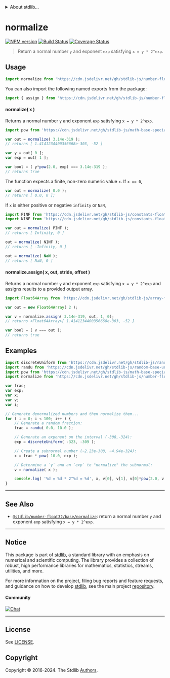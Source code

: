 <!--

@license Apache-2.0

Copyright (c) 2018 The Stdlib Authors.

Licensed under the Apache License, Version 2.0 (the "License");
you may not use this file except in compliance with the License.
You may obtain a copy of the License at

   http://www.apache.org/licenses/LICENSE-2.0

Unless required by applicable law or agreed to in writing, software
distributed under the License is distributed on an "AS IS" BASIS,
WITHOUT WARRANTIES OR CONDITIONS OF ANY KIND, either express or implied.
See the License for the specific language governing permissions and
limitations under the License.

-->


<details>
  <summary>
    About stdlib...
  </summary>
  <p>We believe in a future in which the web is a preferred environment for numerical computation. To help realize this future, we've built stdlib. stdlib is a standard library, with an emphasis on numerical and scientific computation, written in JavaScript (and C) for execution in browsers and in Node.js.</p>
  <p>The library is fully decomposable, being architected in such a way that you can swap out and mix and match APIs and functionality to cater to your exact preferences and use cases.</p>
  <p>When you use stdlib, you can be absolutely certain that you are using the most thorough, rigorous, well-written, studied, documented, tested, measured, and high-quality code out there.</p>
  <p>To join us in bringing numerical computing to the web, get started by checking us out on <a href="https://github.com/stdlib-js/stdlib">GitHub</a>, and please consider <a href="https://opencollective.com/stdlib">financially supporting stdlib</a>. We greatly appreciate your continued support!</p>
</details>

# normalize

[![NPM version][npm-image]][npm-url] [![Build Status][test-image]][test-url] [![Coverage Status][coverage-image]][coverage-url] <!-- [![dependencies][dependencies-image]][dependencies-url] -->

> Return a normal number `y` and exponent `exp` satisfying `x = y * 2^exp`.



<section class="usage">

## Usage

```javascript
import normalize from 'https://cdn.jsdelivr.net/gh/stdlib-js/number-float64-base-normalize@deno/mod.js';
```

You can also import the following named exports from the package:

```javascript
import { assign } from 'https://cdn.jsdelivr.net/gh/stdlib-js/number-float64-base-normalize@deno/mod.js';
```

#### normalize( x )

Returns a normal number `y` and exponent `exp` satisfying `x = y * 2^exp`.

```javascript
import pow from 'https://cdn.jsdelivr.net/gh/stdlib-js/math-base-special-pow@deno/mod.js';

var out = normalize( 3.14e-319 );
// returns [ 1.4141234400356668e-303, -52 ]

var y = out[ 0 ];
var exp = out[ 1 ];

var bool = ( y*pow(2.0, exp) === 3.14e-319 );
// returns true
```

The function expects a finite, non-zero numeric value `x`. If `x == 0`,

```javascript
var out = normalize( 0.0 );
// returns [ 0.0, 0 ];
```

If `x` is either positive or negative `infinity` or `NaN`,

```javascript
import PINF from 'https://cdn.jsdelivr.net/gh/stdlib-js/constants-float64-pinf@deno/mod.js';
import NINF from 'https://cdn.jsdelivr.net/gh/stdlib-js/constants-float64-ninf@deno/mod.js';

var out = normalize( PINF );
// returns [ Infinity, 0 ]

out = normalize( NINF );
// returns [ -Infinity, 0 ]

out = normalize( NaN );
// returns [ NaN, 0 ]
```

#### normalize.assign( x, out, stride, offset )

Returns a normal number `y` and exponent `exp` satisfying `x = y * 2^exp` and assigns results to a provided output array.

```javascript
import Float64Array from 'https://cdn.jsdelivr.net/gh/stdlib-js/array-float64@deno/mod.js';

var out = new Float64Array( 2 );

var v = normalize.assign( 3.14e-319, out, 1, 0);
// returns <Float64Array>[ 1.4141234400356668e-303, -52 ]

var bool = ( v === out );
// returns true
```

</section>

<!-- /.usage -->

<section class="examples">

## Examples

<!-- eslint no-undef: "error" -->

```javascript
import discreteUniform from 'https://cdn.jsdelivr.net/gh/stdlib-js/random-base-discrete-uniform@deno/mod.js';
import randu from 'https://cdn.jsdelivr.net/gh/stdlib-js/random-base-uniform@deno/mod.js';
import pow from 'https://cdn.jsdelivr.net/gh/stdlib-js/math-base-special-pow@deno/mod.js';
import normalize from 'https://cdn.jsdelivr.net/gh/stdlib-js/number-float64-base-normalize@deno/mod.js';

var frac;
var exp;
var x;
var v;
var i;

// Generate denormalized numbers and then normalize them...
for ( i = 0; i < 100; i++ ) {
    // Generate a random fraction:
    frac = randu( 0.0, 10.0 );

    // Generate an exponent on the interval (-308,-324):
    exp = discreteUniform( -323, -309 );

    // Create a subnormal number (~2.23e-308, ~4.94e-324):
    x = frac * pow( 10.0, exp );

    // Determine a `y` and an `exp` to "normalize" the subnormal:
    v = normalize( x );

    console.log( '%d = %d * 2^%d = %d', x, v[0], v[1], v[0]*pow(2.0, v[1]) );
}
```

</section>

<!-- /.examples -->

<!-- C interface documentation. -->



<!-- Section for related `stdlib` packages. Do not manually edit this section, as it is automatically populated. -->

<section class="related">

* * *

## See Also

-   <span class="package-name">[`@stdlib/number-float32/base/normalize`][@stdlib/number/float32/base/normalize]</span><span class="delimiter">: </span><span class="description">return a normal number `y` and exponent `exp` satisfying `x = y * 2^exp`.</span>

</section>

<!-- /.related -->

<!-- Section for all links. Make sure to keep an empty line after the `section` element and another before the `/section` close. -->


<section class="main-repo" >

* * *

## Notice

This package is part of [stdlib][stdlib], a standard library with an emphasis on numerical and scientific computing. The library provides a collection of robust, high performance libraries for mathematics, statistics, streams, utilities, and more.

For more information on the project, filing bug reports and feature requests, and guidance on how to develop [stdlib][stdlib], see the main project [repository][stdlib].

#### Community

[![Chat][chat-image]][chat-url]

---

## License

See [LICENSE][stdlib-license].


## Copyright

Copyright &copy; 2016-2024. The Stdlib [Authors][stdlib-authors].

</section>

<!-- /.stdlib -->

<!-- Section for all links. Make sure to keep an empty line after the `section` element and another before the `/section` close. -->

<section class="links">

[npm-image]: http://img.shields.io/npm/v/@stdlib/number-float64-base-normalize.svg
[npm-url]: https://npmjs.org/package/@stdlib/number-float64-base-normalize

[test-image]: https://github.com/stdlib-js/number-float64-base-normalize/actions/workflows/test.yml/badge.svg?branch=v0.2.3
[test-url]: https://github.com/stdlib-js/number-float64-base-normalize/actions/workflows/test.yml?query=branch:v0.2.3

[coverage-image]: https://img.shields.io/codecov/c/github/stdlib-js/number-float64-base-normalize/main.svg
[coverage-url]: https://codecov.io/github/stdlib-js/number-float64-base-normalize?branch=main

<!--

[dependencies-image]: https://img.shields.io/david/stdlib-js/number-float64-base-normalize.svg
[dependencies-url]: https://david-dm.org/stdlib-js/number-float64-base-normalize/main

-->

[chat-image]: https://img.shields.io/gitter/room/stdlib-js/stdlib.svg
[chat-url]: https://app.gitter.im/#/room/#stdlib-js_stdlib:gitter.im

[stdlib]: https://github.com/stdlib-js/stdlib

[stdlib-authors]: https://github.com/stdlib-js/stdlib/graphs/contributors

[umd]: https://github.com/umdjs/umd
[es-module]: https://developer.mozilla.org/en-US/docs/Web/JavaScript/Guide/Modules

[deno-url]: https://github.com/stdlib-js/number-float64-base-normalize/tree/deno
[deno-readme]: https://github.com/stdlib-js/number-float64-base-normalize/blob/deno/README.md
[umd-url]: https://github.com/stdlib-js/number-float64-base-normalize/tree/umd
[umd-readme]: https://github.com/stdlib-js/number-float64-base-normalize/blob/umd/README.md
[esm-url]: https://github.com/stdlib-js/number-float64-base-normalize/tree/esm
[esm-readme]: https://github.com/stdlib-js/number-float64-base-normalize/blob/esm/README.md
[branches-url]: https://github.com/stdlib-js/number-float64-base-normalize/blob/main/branches.md

[stdlib-license]: https://raw.githubusercontent.com/stdlib-js/number-float64-base-normalize/main/LICENSE

<!-- <related-links> -->

[@stdlib/number/float32/base/normalize]: https://github.com/stdlib-js/number-float32-base-normalize/tree/deno

<!-- </related-links> -->

</section>

<!-- /.links -->
